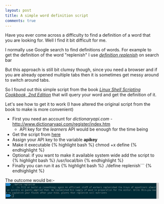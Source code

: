 ```yaml
---
layout: post
title: A simple word definition script
comments: true
---
```


Have you ever come across a difficulty to find a definition of a word that you are looking for. Well I find it bit difficult for me.

I normally use Google search to find definitions of words. For example to get the definition of the word "replenish" I use [*definition replenish*](https://www.google.lk/webhp?sourceid=chrome-instant&ion=1&espv=2&ie=UTF-8#q=definition%20replenish) on search bar

But this approach is still bit clumsy though, since you need a browser and if you are already opened multiple tabs then it is sometimes get messy around to switch around tabs.

So I found out this simple script from the book [*Linux Shell Scripting Cookbook, 2nd Edition*](https://www.packtpub.com/application-development/linux-shell-scripting-cookbook-second-edition) that will query your word and get the definition of it.

Let's see how to get it to work (I have altered the original script from the book to make is more convenient)

- First you need an account for *dictionaryapi.com* - http://www.dictionaryapi.com/register/index.htm
  - API key for the *learners* API would be enough for the time being
- Get the script from [here](https://gist.github.com/RockyRx/1fe12ee85074e361836a)
- Assign your API key to the variable **apikey**
- Make it executable {% highlight bash %} chmod +x define {% endhighlight %}
- Optional: if you want to make it available system wide add the script to {% highlight bash %} /usr/local/bin {% endhighlight %}
- Finally you can run it as {% highlight bash %} ./define replenish``` {% endhighlight %}

The outcome would be:-
<img src="/public/images/define_script.png" alt="img" class="inline"/>
